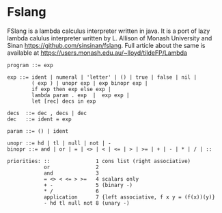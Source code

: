 # Fslang

FSlang is a lambda calculus interpreter written in java. 
It is a port of lazy lambda calulus interpreter written by L. Allison of Monash University  and 
Sinan https://github.com/sinsinan/fslang.
Full article about the same is available at https://users.monash.edu.au/~lloyd/tildeFP/Lambda


```
program ::= exp

exp ::= ident | numeral | 'letter' | () | true | false | nil |
        ( exp ) | unopr exp | exp binopr exp |
        if exp then exp else exp |
        lambda param . exp  |  exp exp |
        let [rec] decs in exp

decs  ::= dec , decs | dec
dec   ::= ident = exp

param ::= () | ident

unopr ::= hd | tl | null | not | -
binopr ::= and | or | = | <> | < | <= | > | >= | + | - | * | / | ::

priorities: ::               1 cons list (right associative)
            or               2
            and              3
            = <> < <= > >=   4 scalars only
            + -              5 (binary -)
            * /              6
            application      7 {left associative, f x y = (f(x))(y)}
            - hd tl null not 8 (unary -)

```
